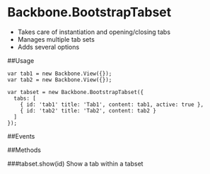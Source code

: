 Backbone.BootstrapTabset
======================

- Takes care of instantiation and opening/closing tabs
- Manages multiple tab sets
- Adds several options

##Usage

    var tab1 = new Backbone.View({});
    var tab2 = new Backbone.View({});

    var tabset = new Backbone.BootstrapTabset({ 
      tabs: [ 
        { id: 'tab1' title: 'Tab1', content: tab1, active: true }, 
        { id: 'tab2' title: 'Tab2', content: tab2 } 
      ] 
    });

##Events

##Methods

###tabset.show(id)
Show a tab within a tabset
